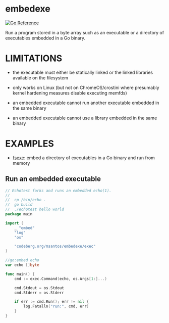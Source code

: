 # embedexe

[![Go Reference](https://pkg.go.dev/badge/codeberg.org/msantos/execve.svg)](https://pkg.go.dev/codeberg.org/msantos/embedexe)

Run a program stored in a byte array such as an executable or a directory
of executables embedded in a Go binary.

# LIMITATIONS

* the executable must either be statically linked or the linked libraries
  available on the filesystem

* only works on Linux (but not on ChromeOS/crostini where presumably
  kernel hardening measures disable executing memfds)

* an embedded executable cannot run another executable embedded in the
  same binary

* an embedded executable cannot use a library embedded in the same binary

# EXAMPLES

* [fsexe](examples/fsexe/main.go): embed a directory of executables
  in a Go binary and run from memory

## Run an embedded executable

```go
// Echotest forks and runs an embedded echo(1).
//
//	cp /bin/echo .
//	go build
//	./echotest hello world
package main

import (
	_ "embed"
	"log"
	"os"

	"codeberg.org/msantos/embedexe/exec"
)

//go:embed echo
var echo []byte

func main() {
	cmd := exec.Command(echo, os.Args[1:]...)

	cmd.Stdout = os.Stdout
	cmd.Stderr = os.Stderr

	if err := cmd.Run(); err != nil {
		log.Fatalln("run:", cmd, err)
	}
}
```
